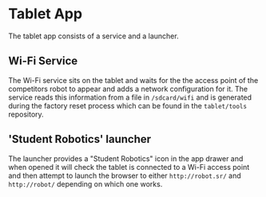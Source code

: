 # Tablet App

The tablet app consists of a service and a launcher.

## Wi-Fi Service

The Wi-Fi service sits on the tablet and waits for the the access point of the competitors robot to appear and adds a network configuration for it. The service reads this information from a file in `/sdcard/wifi` and is generated during the factory reset process which can be found in the `tablet/tools` repository.

## 'Student Robotics' launcher

The launcher provides a "Student Robotics" icon in the app drawer and when opened it will check the tablet is connected to a Wi-Fi access point and then attempt to launch the browser to either `http://robot.sr/` and `http://robot/` depending on which one works.

